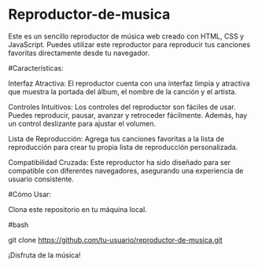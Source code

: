 # Reproductor-de-musica

Este es un sencillo reproductor de música web creado con HTML, CSS y JavaScript. Puedes utilizar este reproductor para reproducir tus canciones favoritas directamente desde tu navegador.

#Características:

Interfaz Atractiva: El reproductor cuenta con una interfaz limpia y atractiva que muestra la portada del álbum, el nombre de la canción y el artista.

Controles Intuitivos: Los controles del reproductor son fáciles de usar. Puedes reproducir, pausar, avanzar y retroceder fácilmente. Además, hay un control deslizante para ajustar el volumen.

Lista de Reproducción: Agrega tus canciones favoritas a la lista de reproducción para crear tu propia lista de reproducción personalizada.

Compatibilidad Cruzada: Este reproductor ha sido diseñado para ser compatible con diferentes navegadores, asegurando una experiencia de usuario consistente.

#Cómo Usar:

Clona este repositorio en tu máquina local.

#bash

git clone https://github.com/tu-usuario/reproductor-de-musica.git

¡Disfruta de la música!
